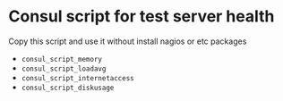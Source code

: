 # Consul script for test server health

Copy this script and use it without install nagios or etc packages

* `consul_script_memory`
* `consul_script_loadavg`
* `consul_script_internetaccess`
* `consul_script_diskusage`
